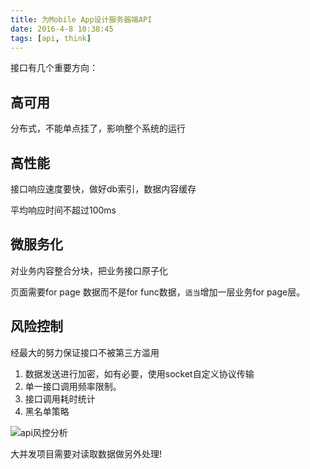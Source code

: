 ```yaml
---
title: 为Mobile App设计服务器端API
date: 2016-4-8 10:38:45
tags: [api, think]
---
```


接口有几个重要方向：

## 高可用

分布式，不能单点挂了，影响整个系统的运行

## 高性能

接口响应速度要快，做好db索引，数据内容缓存

平均响应时间不超过100ms

## 微服务化

对业务内容整合分块，把业务接口原子化

页面需要for page 数据而不是for func数据，`适当`增加一层业务for page层。

## 风险控制

经最大的努力保证接口不被第三方滥用

1. 数据发送进行加密，如有必要，使用socket自定义协议传输
2. 单一接口调用频率限制。
3. 接口调用耗时统计
4. 黑名单策略

![api风控分析](https://img-fotki.yandex.ru/get/124786/140361620.5/0_179a93_9da75f30_orig.png)

大并发项目需要对读取数据做另外处理!